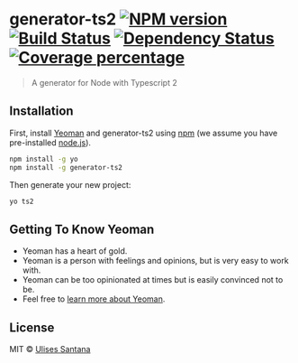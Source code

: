 # generator-ts2 [![NPM version][npm-image]][npm-url] [![Build Status][travis-image]][travis-url] [![Dependency Status][daviddm-image]][daviddm-url] [![Coverage percentage][coveralls-image]][coveralls-url]
> A generator for Node with Typescript 2

## Installation

First, install [Yeoman](http://yeoman.io) and generator-ts2 using [npm](https://www.npmjs.com/) (we assume you have pre-installed [node.js](https://nodejs.org/)).

```bash
npm install -g yo
npm install -g generator-ts2
```

Then generate your new project:

```bash
yo ts2
```

## Getting To Know Yeoman

 * Yeoman has a heart of gold.
 * Yeoman is a person with feelings and opinions, but is very easy to work with.
 * Yeoman can be too opinionated at times but is easily convinced not to be.
 * Feel free to [learn more about Yeoman](http://yeoman.io/).

## License

MIT © [Ulises Santana](https://ulisesantana.github.io)


[npm-image]: https://badge.fury.io/js/generator-express-ts-crud.svg
[npm-url]: https://npmjs.org/package/generator-express-ts-crud
[travis-image]: https://travis-ci.org/ulisesantana/generator-express-ts-crud.svg?branch=master
[travis-url]: https://travis-ci.org/ulisesantana/generator-express-ts-crud
[daviddm-image]: https://david-dm.org/ulisesantana/generator-express-ts-crud.svg?theme=shields.io
[daviddm-url]: https://david-dm.org/ulisesantana/generator-express-ts-crud
[coveralls-image]: https://coveralls.io/repos/ulisesantana/generator-express-ts-crud/badge.svg
[coveralls-url]: https://coveralls.io/r/ulisesantana/generator-express-ts-crud
